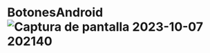 # BotonesAndroid![Captura de pantalla 2023-10-07 202140](https://github.com/GustaCortez/BotonesAndroid/assets/93358662/0e8e9a41-386c-4ece-81dd-771e0ec6fbe0)
